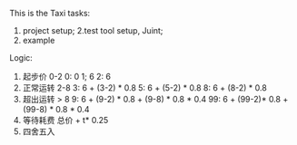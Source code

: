 This is the Taxi tasks:
  1. project setup;
  2.test tool setup, Juint;
  3. example

Logic:
  1. 起步价 0-2
    0: 0
    1; 6
    2: 6
  2. 正常运转 2-8
    3: 6 + (3-2) * 0.8
    5: 6 + (5-2) * 0.8
    8: 6 + (8-2) * 0.8
  3. 超出运转  > 8
    9: 6 + (9-2) * 0.8 + (9-8) * 0.8 * 0.4
    99: 6 + (99-2)* 0.8 + (99-8) * 0.8 * 0.4
  4. 等待耗费
    总价 + t* 0.25
  5. 四舍五入

